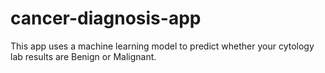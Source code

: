 # cancer-diagnosis-app
This app uses a machine learning model to predict whether your cytology lab results are Benign or Malignant.
